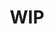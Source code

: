 ---
type: docs
weight: 3
title: WIP
linkTitle: WIP
summary: |
  WIP
serviceOrPlatform: WIP
technologyStack:
  WIP
---